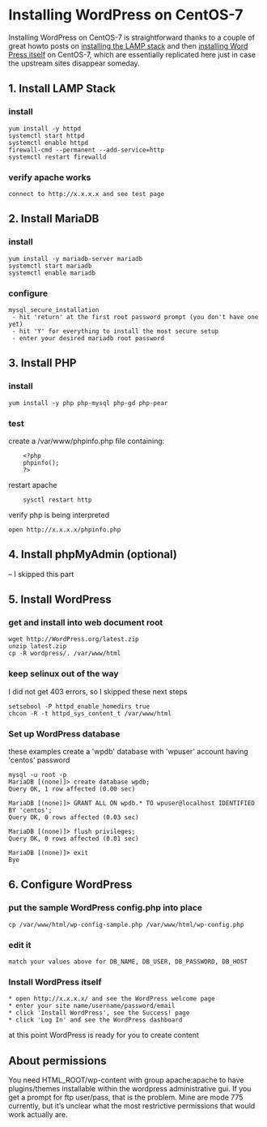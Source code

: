 # Installing WordPress on CentOS-7

Installing WordPress on CentOS-7 is straightforward thanks to a couple of great howto posts on [installing the LAMP stack](http://www.unixmen.com/install-lamp-server-apache-mariadb-php-centosrhelscientific-linux-7/) and then [installing Word Press itself](http://www.unixmen.com/install-configure-wordpress-4-0-benny-centos-7/) on CentOS-7, which are essentially replicated here just in case the upstream sites disappear someday.




## 1. Install LAMP Stack

### install
    yum install -y httpd
    systemctl start httpd
    systemctl enable httpd
    firewall-cmd --permanent --add-service=http
    systemctl restart firewalld

### verify apache works
    connect to http://x.x.x.x and see test page



## 2. Install MariaDB

### install
    yum install -y mariadb-server mariadb
    systemctl start mariadb
    systemctl enable mariadb

### configure
    mysql_secure_installation
     - hit 'return' at the first root password prompt (you don't have one yet)
     - hit 'Y' for everything to install the most secure setup
     - enter your desired mariadb root password



## 3. Install PHP

### install
    yum install -y php php-mysql php-gd php-pear

### test
create a /var/www/phpinfo.php file containing:

        <?php
        phpinfo(); 
        ?>

restart apache

        sysctl restart http

verify php is being interpreted

    open http://x.x.x.x/phpinfo.php
 

## 4. Install phpMyAdmin (optional)

– I skipped this part


## 5. Install WordPress

### get and install into web document root
    wget http://WordPress.org/latest.zip
    unzip latest.zip
    cp -R wordpress/. /var/www/html

### keep selinux out of the way
I did not get 403 errors, so I skipped these next steps

    setsebool -P httpd_enable_homedirs true
    chcon -R -t httpd_sys_content_t /var/www/html
    
### Set up WordPress database
these examples create a 'wpdb' database with 'wpuser' account having 'centos' password

    mysql -u root -p
    MariaDB [(none)]> create database wpdb;
    Query OK, 1 row affected (0.00 sec)
        
    MariaDB [(none)]> GRANT ALL ON wpdb.* TO wpuser@localhost IDENTIFIED BY 'centos';
    Query OK, 0 rows affected (0.03 sec)
        
    MariaDB [(none)]> flush privileges;
    Query OK, 0 rows affected (0.01 sec)
        
    MariaDB [(none)]> exit
    Bye

## 6. Configure WordPress

### put the sample WordPress config.php into place
    cp /var/www/html/wp-config-sample.php /var/www/html/wp-config.php

### edit it
    match your values above for DB_NAME, DB_USER, DB_PASSWORD, DB_HOST

### Install WordPress itself

    * open http://x.x.x.x/ and see the WordPress welcome page
    * enter your site name/username/password/email
    * click 'Install WordPress', see the Success! page
    * click 'Log In' and see the WordPress dashboard

at this point WordPress is ready for you to create content

## About permissions

You need HTML_ROOT/wp-content with group apache:apache to have plugins/themes installable within the wordpress administrative gui. If you get a prompt for ftp user/pass, that is the problem. Mine are mode 775 currently, but it’s unclear what the most restrictive permissions that would work actually are.